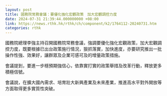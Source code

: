 ```yaml
---
layout: post
title: 國務院常務會議：要優化強化宏觀政策　加大宏觀調控力度
date: 2024-07-31 21:39:44.000000000 +08:00
link: https://news.rthk.hk/rthk/ch/component/k2/1764112-20240731.htm
categories: rthk
---
```


國務院總理李強主持召開國務院常務會議，強調要優化強化宏觀政策，加大宏觀調控力度，既要根據已出台政策施行情況，狠抓落實，加快進度，亦要研究推出一批操作性強、效果好，讓群眾及企業可感可及的增量政策措施。

會議提到，要進一步穩預期強信心，依靠實打實的政策舉措及改革行動，釋放更多積極信號。

會議說，在擴大國內需求、培育壯大新興產業及未來產業，推進高水平對外開放等方面取得更多實質性突破。
